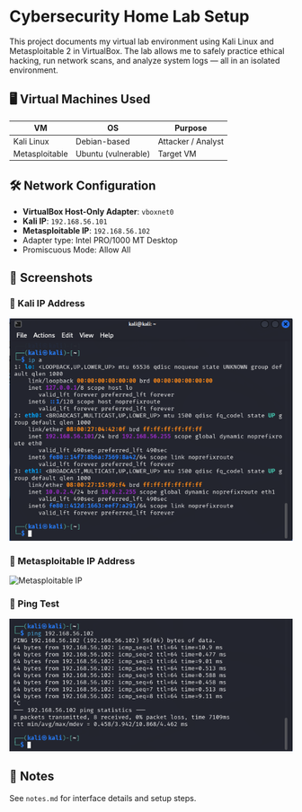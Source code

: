 # Cybersecurity Home Lab Setup

This project documents my virtual lab environment using Kali Linux and Metasploitable 2 in VirtualBox. The lab allows me to safely practice ethical hacking, run network scans, and analyze system logs — all in an isolated environment.

## 🖥️ Virtual Machines Used

| VM             | OS                | Purpose             |
|----------------|-------------------|---------------------|
| Kali Linux     | Debian-based      | Attacker / Analyst  |
| Metasploitable | Ubuntu (vulnerable)| Target VM           |

## 🛠️ Network Configuration

- **VirtualBox Host-Only Adapter**: `vboxnet0`
- **Kali IP**: `192.168.56.101`
- **Metasploitable IP**: `192.168.56.102`
- Adapter type: Intel PRO/1000 MT Desktop
- Promiscuous Mode: Allow All

## 📸 Screenshots

### 🔹 Kali IP Address
![Kali IP](screenshots/Kali_ip.png)

### 🔹 Metasploitable IP Address
![Metasploitable IP](screenshots/metasploitable_ip.png)

### 🔹 Ping Test
![Ping Test](screenshots/Ping_test.png)


## 📝 Notes
See `notes.md` for interface details and setup steps.
